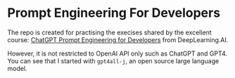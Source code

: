 # Prompt Engineering For Developers

The repo is created for practising the execises shared by the excellent course: [ChatGPT Prompt Engineering for Developers](https://www.deeplearning.ai/short-courses/chatgpt-prompt-engineering-for-developers/) from DeepLearning.AI.

However, it is not restricted to OpenAI API only such as ChatGPT and GPT4. You can see that I started with `gpt4all-j`, an open source large language model.

